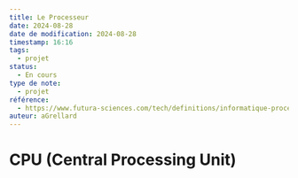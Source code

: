 ```yaml
---
title: Le Processeur
date: 2024-08-28
date de modification: 2024-08-28
timestamp: 16:16
tags:
  - projet
status:
  - En cours
type de note:
  - projet
référence:
  - https://www.futura-sciences.com/tech/definitions/informatique-processeur-594/
auteur: aGrellard
---
```

# CPU (Central Processing Unit)

